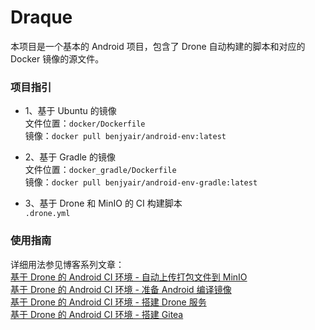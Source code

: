 # Draque
本项目是一个基本的 Android 项目，包含了 Drone 自动构建的脚本和对应的 Docker 镜像的源文件。

### 项目指引
* 1、基于 Ubuntu 的镜像  
文件位置：`docker/Dockerfile`  
镜像：`docker pull benjyair/android-env:latest`  

* 2、基于 Gradle 的镜像  
文件位置：`docker_gradle/Dockerfile`  
镜像：`docker pull benjyair/android-env-gradle:latest`  

* 3、基于 Drone 和 MinIO 的 CI 构建脚本  
`.drone.yml`  

### 使用指南
详细用法参见博客系列文章：  
[基于 Drone 的 Android CI 环境 - 自动上传打包文件到 MinIO](http://www.benjyair.com/2021/03/23/%E3%80%8C%E7%BE%A4%E8%BE%89%E5%B7%A5%E4%BD%9C%E7%AB%99%E3%80%8D%E5%9F%BA%E4%BA%8E%20Drone%20%E7%9A%84%20Android%20CI%20%E7%8E%AF%E5%A2%83%20-%20%E8%87%AA%E5%8A%A8%E4%B8%8A%E4%BC%A0%E6%89%93%E5%8C%85%E6%96%87%E4%BB%B6%E5%88%B0%20MinIO/)  
[基于 Drone 的 Android CI 环境 - 准备 Android 编译镜像](http://www.benjyair.com/2021/03/18/%E3%80%8C%E7%BE%A4%E8%BE%89%E5%B7%A5%E4%BD%9C%E7%AB%99%E3%80%8D%E5%9F%BA%E4%BA%8E%20Drone%20%E7%9A%84%20Android%20CI%20%E7%8E%AF%E5%A2%83%20-%20%E5%87%86%E5%A4%87%20Android%20%E7%BC%96%E8%AF%91%E9%95%9C%E5%83%8F/)  
[基于 Drone 的 Android CI 环境 - 搭建 Drone 服务](http://www.benjyair.com/2021/02/26/%E3%80%8C%E7%BE%A4%E8%BE%89%E5%B7%A5%E4%BD%9C%E7%AB%99%E3%80%8D%E5%9F%BA%E4%BA%8E%20Drone%20%E7%9A%84%20Android%20CI%20%E7%8E%AF%E5%A2%83%20-%20%E6%90%AD%E5%BB%BA%20Drone%20%E6%9C%8D%E5%8A%A1/)  
[基于 Drone 的 Android CI 环境 - 搭建 Gitea](http://www.benjyair.com/2021/02/24/%E3%80%8C%E7%BE%A4%E8%BE%89%E5%B7%A5%E4%BD%9C%E7%AB%99%E3%80%8D%E5%9F%BA%E4%BA%8E%20Drone%20%E7%9A%84%20Android%20CI%20%E7%8E%AF%E5%A2%83%20-%20%E6%90%AD%E5%BB%BA%20Gitea/)  
